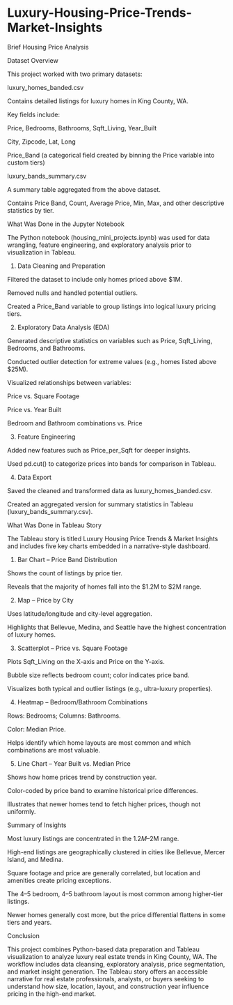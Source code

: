 # Luxury-Housing-Price-Trends-Market-Insights
Brief Housing Price Analysis 

Dataset Overview

This project worked with two primary datasets:

luxury_homes_banded.csv

Contains detailed listings for luxury homes in King County, WA.

Key fields include:

Price, Bedrooms, Bathrooms, Sqft_Living, Year_Built

City, Zipcode, Lat, Long

Price_Band (a categorical field created by binning the Price variable into custom tiers)

luxury_bands_summary.csv

A summary table aggregated from the above dataset.

Contains Price Band, Count, Average Price, Min, Max, and other descriptive statistics by tier.

What Was Done in the Jupyter Notebook

The Python notebook (housing_mini_projects.ipynb) was used for data wrangling, feature engineering, and exploratory analysis prior to visualization in Tableau.

1. Data Cleaning and Preparation

Filtered the dataset to include only homes priced above $1M.

Removed nulls and handled potential outliers.

Created a Price_Band variable to group listings into logical luxury pricing tiers.

2. Exploratory Data Analysis (EDA)

Generated descriptive statistics on variables such as Price, Sqft_Living, Bedrooms, and Bathrooms.

Conducted outlier detection for extreme values (e.g., homes listed above $25M).

Visualized relationships between variables:

Price vs. Square Footage

Price vs. Year Built

Bedroom and Bathroom combinations vs. Price

3. Feature Engineering

Added new features such as Price_per_Sqft for deeper insights.

Used pd.cut() to categorize prices into bands for comparison in Tableau.

4. Data Export

Saved the cleaned and transformed data as luxury_homes_banded.csv.

Created an aggregated version for summary statistics in Tableau (luxury_bands_summary.csv).

What Was Done in Tableau Story

The Tableau story is titled Luxury Housing Price Trends & Market Insights and includes five key charts embedded in a narrative-style dashboard.

1. Bar Chart – Price Band Distribution

Shows the count of listings by price tier.

Reveals that the majority of homes fall into the $1.2M to $2M range.

2. Map – Price by City

Uses latitude/longitude and city-level aggregation.

Highlights that Bellevue, Medina, and Seattle have the highest concentration of luxury homes.

3. Scatterplot – Price vs. Square Footage

Plots Sqft_Living on the X-axis and Price on the Y-axis.

Bubble size reflects bedroom count; color indicates price band.

Visualizes both typical and outlier listings (e.g., ultra-luxury properties).

4. Heatmap – Bedroom/Bathroom Combinations

Rows: Bedrooms; Columns: Bathrooms.

Color: Median Price.

Helps identify which home layouts are most common and which combinations are most valuable.

5. Line Chart – Year Built vs. Median Price

Shows how home prices trend by construction year.

Color-coded by price band to examine historical price differences.

Illustrates that newer homes tend to fetch higher prices, though not uniformly.

Summary of Insights

Most luxury listings are concentrated in the $1.2M–$2M range.

High-end listings are geographically clustered in cities like Bellevue, Mercer Island, and Medina.

Square footage and price are generally correlated, but location and amenities create pricing exceptions.

The 4–5 bedroom, 4–5 bathroom layout is most common among higher-tier listings.

Newer homes generally cost more, but the price differential flattens in some tiers and years.

Conclusion

This project combines Python-based data preparation and Tableau visualization to analyze luxury real estate trends in King County, WA. The workflow includes data cleansing, exploratory analysis, price segmentation, and market insight generation. The Tableau story offers an accessible narrative for real estate professionals, analysts, or buyers seeking to understand how size, location, layout, and construction year influence pricing in the high-end market.
